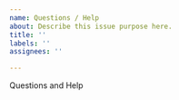 ```yaml
---
name: Questions / Help
about: Describe this issue purpose here.
title: ''
labels: ''
assignees: ''

---
```


Questions and Help

